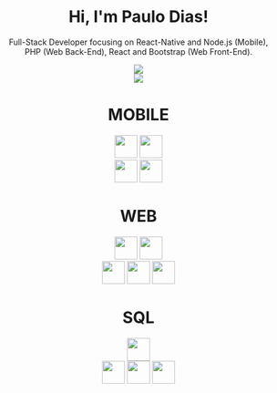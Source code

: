 <div align="center">
<h1>Hi, I'm Paulo Dias!</h1>

Full-Stack Developer focusing on React-Native and Node.js (Mobile),<br> PHP (Web Back-End), React and Bootstrap (Web Front-End).



 
<img align="center" src="http://github-readme-streak-stats.herokuapp.com?user=paulosvdd05&theme=transparent" />
 <br>
<img align="center" src="https://github-readme-stats.vercel.app/api/top-langs/?username=paulosvdd05&layout=compact&theme=transparent&hide=java,css&langs_count=4" />
 
 
<br>

  
  <div>
  <h1>MOBILE</h1>
    <img height='40em' src="https://img.shields.io/badge/React_Native-20232A?style=for-the-badge&logo=react&logoColor=61DAFB">
    <img height='40em' src="https://img.shields.io/badge/Node.js-43853D?style=for-the-badge&logo=node.js&logoColor=white"><br>
    <img height='40em' src="https://img.shields.io/badge/TypeScript-007ACC?style=for-the-badge&logo=typescript&logoColor=white">
    <img height='40em' src="https://img.shields.io/badge/JavaScript-323330?style=for-the-badge&logo=javascript&logoColor=F7DF1E">
    <br>
    <h1>WEB</h1>
    <img height='40em' src='https://img.shields.io/badge/Bootstrap-563D7C?style=for-the-badge&logo=bootstrap&logoColor=white'>  
    <img height='40em' src='https://img.shields.io/badge/React-20232A?style=for-the-badge&logo=react&logoColor=61DAFB'><br>  
    <img height='40em' src='https://img.shields.io/badge/PHP-777BB4?style=for-the-badge&logo=php&logoColor=white'>
    <img height='40em' src="https://img.shields.io/badge/HTML5-E34F26?style=for-the-badge&logo=html5&logoColor=white">
    <img height='40em' src='https://img.shields.io/badge/CSS3-1572B6?style=for-the-badge&logo=css3&logoColor=white'>
    <h1>SQL</h1>
    <img height='40em' src='https://img.shields.io/badge/Microsoft_SQL_Server-CC2927?style=for-the-badge&logo=microsoft-sql-server&logoColor=white'><br>
    <img height='40em' src='https://img.shields.io/badge/MySQL-005C84?style=for-the-badge&logo=mysql&logoColor=white'>  
    <img height='40em' src='https://img.shields.io/badge/SQLite-07405E?style=for-the-badge&logo=sqlite&logoColor=white'>
    <img height='40em' src="https://img.shields.io/badge/PostgreSQL-316192?style=for-the-badge&logo=postgresql&logoColor=white">
    
    
  </div>
    </div>
  


 
